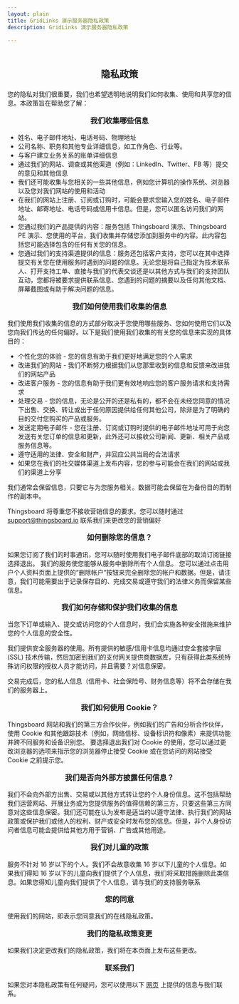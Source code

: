 ```yaml
---
layout: plain
title: GridLinks 演示服务器隐私政策
description: GridLinks 演示服务器隐私政策

---
```


<br>
<p style="text-align: center; font-size: 1.5em; font-weight: bold;">隐私政策</p>

您的隐私对我们很重要，我们也希望透明地说明我们如何收集、使用和共享您的信息。本政策旨在帮助您了解：

<p style="text-align: center; font-size: 1.17em; font-weight: bold;">我们收集哪些信息</p>

- 姓名、电子邮件地址、电话号码、物理地址
- 公司名称、职务和其他专业详细信息，如工作角色、行业等。
- 与客户建立业务关系的账单详细信息
- 通过我们的网站、调查或其他渠道（例如：LinkedIn、Twitter、FB 等）提交的意见和其他信息
- 我们还可能收集与您相关的一些其他信息，例如您计算机的操作系统、浏览器以及您对我们网站的使用和活动
- 在我们的网站上注册、订阅或订购时，可能会要求您输入您的姓名、电子邮件地址、邮寄地址、电话号码或信用卡信息。但是，您可以匿名访问我们的网站。
- 您通过我们的产品提供的内容：服务包括 Thingsboard 演示、Thingsboard PE 演示、您使用的平台，我们收集并存储您添加到服务中的内容。此内容包括您可能选择包含的任何有关您的信息。
- 您通过我们的支持渠道提供的信息：服务还包括客户支持，您可以在其中选择提交有关您在使用服务时遇到的问题的信息。无论您是将自己指定为技术联系人、打开支持工单、直接与我们的代表交谈还是以其他方式与我们的支持团队互动，您都将被要求提供联系信息、您遇到的问题的摘要以及任何其他文档、屏幕截图或有助于解决问题的信息。

<p style="text-align: center; font-size: 1.17em; font-weight: bold;">我们如何使用我们收集的信息</p>

我们使用我们收集的信息的方式部分取决于您使用哪些服务、您如何使用它们以及您向我们传达的任何偏好。以下是我们使用我们收集的有关您的信息来实现的具体目的：

- 个性化您的体验 - 您的信息有助于我们更好地满足您的个人需求
- 改进我们的网站 - 我们不断努力根据我们从您那里收到的信息和反馈来改进我们的网站产品
- 改进客户服务 - 您的信息有助于我们更有效地响应您的客户服务请求和支持需求
- 处理交易 - 您的信息，无论是公开的还是私有的，都不会在未经您同意的情况下出售、交换、转让或出于任何原因提供给任何其他公司，除非是为了明确的目的交付您购买的产品或服务。
- 发送定期电子邮件 - 您在注册、订阅或订购时提供的电子邮件地址可用于向您发送有关您订单的信息和更新，此外还可以接收公司新闻、更新、相关产品或服务信息等。
- 遵守适用的法律、安全和财产，并回应公共当局的合法请求
- 如果您在我们的社交媒体渠道上发布内容，您的参与可能会在我们的网站或我们的渠道上分享

我们通常会保留信息，只要它与为您服务相关。数据可能会保留在为备份目的而制作的副本中。

Thingsboard 将尊重您不接收营销信息的要求。您可以随时通过 support@thingsboard.io 联系我们来更改您的营销偏好

<p style="text-align: center; font-size: 1.17em; font-weight: bold;">如何删除您的信息？</p>

如果您订阅了我们的时事通讯，您可以随时使用我们电子邮件底部的取消订阅链接选择退出。
我们的服务使您能够从服务中删除所有个人信息。
您可以通过点击用户个人资料页面上提供的“删除帐户”按钮来完全删除您的帐户和数据。但是，请注意，我们可能需要出于记录保存目的、完成交易或遵守我们的法律义务而保留某些信息。

<p style="text-align: center; font-size: 1.17em; font-weight: bold;">我们如何存储和保护我们收集的信息</p>

当您下订单或输入、提交或访问您的个人信息时，我们会实施各种安全措施来维护您的个人信息的安全性。

我们提供安全服务器的使用。所有提供的敏感/信用卡信息均通过安全套接字层 (SSL) 技术传输，然后加密到我们的支付网关提供商数据库，只有获得此类系统特殊访问权限的授权人员才能访问，并且需要？对信息保密。

交易完成后，您的私人信息（信用卡、社会保险号、财务信息等）将不会存储在我们的服务器上。

<p style="text-align: center; font-size: 1.17em; font-weight: bold;">我们如何使用 Cookie？</p>

Thingsboard 网站和我们的第三方合作伙伴，例如我们的广告和分析合作伙伴，使用 Cookie 和其他跟踪技术（例如，网络信标、设备标识符和像素）来提供功能并跨不同服务和设备识别您。
要选择退出我们对 Cookie 的使用，您可以通过更改浏览器的选项来指示您的浏览器停止接受 Cookie 或在您访问的网站接受 Cookie 之前提示您。

<p style="text-align: center; font-size: 1.17em; font-weight: bold;">我们是否向外部方披露任何信息？</p>

我们不会向外部方出售、交易或以其他方式转让您的个人身份信息。这不包括帮助我们运营网站、开展业务或为您提供服务的值得信赖的第三方，只要这些第三方同意对这些信息保密。我们还可能在认为发布是适当的以遵守法律、执行我们的网站政策或保护我们或他人的权利、财产或安全时发布您的信息。但是，非个人身份访问者信息可能会提供给其他方用于营销、广告或其他用途。

<p style="text-align: center; font-size: 1.17em; font-weight: bold;">我们对儿童的政策</p>

服务不针对 16 岁以下的个人。我们不会故意收集 16 岁以下儿童的个人信息。如果我们得知 16 岁以下的儿童向我们提供了个人信息，我们将采取措施删除此类信息。如果您得知儿童向我们提供了个人信息，请与我们的支持服务联系

<p style="text-align: center; font-size: 1.17em; font-weight: bold;">您的同意</p>

使用我们的网站，即表示您同意我们的在线隐私政策。

<p style="text-align: center; font-size: 1.17em; font-weight: bold;">我们的隐私政策变更</p>

如果我们决定更改我们的隐私政策，我们将在本页面上发布这些更改。

<p style="text-align: center; font-size: 1.17em; font-weight: bold;">联系我们</p>

如果您对本隐私政策有任何疑问，您可以使用以下 [网页](https://thingsboard.io/company/) 上提供的信息与我们联系。